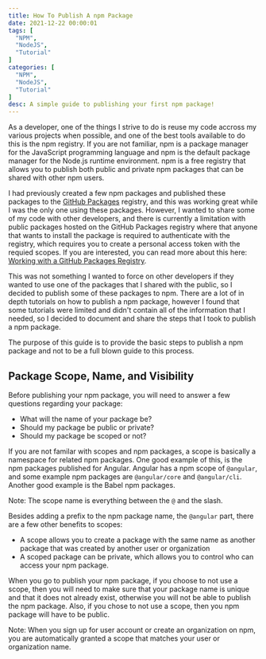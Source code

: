 ```yaml
---
title: How To Publish A npm Package
date: 2021-12-22 00:00:01
tags: [
  "NPM",
  "NodeJS",
  "Tutorial"
]
categories: [
  "NPM",
  "NodeJS",
  "Tutorial"
]
desc: A simple guide to publishing your first npm package!
---
```


As a developer, one of the things I strive to do is reuse my code accross my various projects when possible, and one of the best tools available to do this is the npm registry. If you are not familiar, npm is a package manager for the JavaScript programming language and npm is the default package manager for the Node.js runtime environment. npm is a free registry that allows you to publish both public and private npm packages that can be shared with other npm users.

I had previously created a few npm packages and published these packages to the [GitHub Packages](https://docs.github.com/en/packages) registry, and this was working great while I was the only one using these packages. However, I wanted to share some of my code with other developers, and there is currently a limitation with public packages hosted on the GitHub Packages registry where that anyone that wants to install the package is required to authenticate with the registry, which requires you to create a personal access token with the requied scopes. If you are interested, you can read more about this here: [Working with a GitHub Packages Registry](https://docs.github.com/en/packages/working-with-a-github-packages-registry/working-with-the-npm-registry#authenticating-to-github-packages).

This was not something I wanted to force on other developers if they wanted to use one of the packages that I shared with the public, so I decided to publish some of these packages to npm. There are a lot of in depth tutorials on how to publish a npm package, however I found that some tutorials were limited and didn't contain all of the information that I needed, so I decided to document and share the steps that I took to publish a npm package.

The purpose of this guide is to provide the basic steps to publish a npm package and not to be a full blown guide to this process.

## Package Scope, Name, and Visibility

Before publishing your npm package, you will need to answer a few questions regarding your package:
- What will the name of your package be?
- Should my package be public or private?
- Should my package be scoped or not?

If you are not familar with scopes and npm packages, a scope is basically a namespace for related npm packages. One good example of this, is the npm packages published for Angular. Angular has a npm scope of `@angular`, and some example npm packages are `@angular/core` and `@angular/cli`. Another good example is the Babel npm packages.

Note: The scope name is everything between the `@` and the slash.

Besides adding a prefix to the npm package name, the `@angular` part, there are a few other benefits to scopes:
- A scope allows you to create a package with the same name as another package that was created by another user or organization
- A scoped package can be private, which allows you to control who can access your npm package.

When you go to publish your npm package, if you choose to not use a scope, then you will need to make sure that your package name is unique and that it does not already exist, otherwise you will not be able to publish the npm package. Also, if you chose to not use a scope, then you npm package will have to be public.

Note: When you sign up for user account or create an organization on npm, you are automatically granted a scope that matches your user or organization name.
